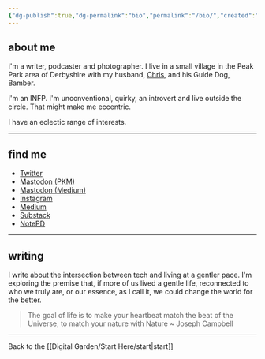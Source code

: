```yaml
---
{"dg-publish":true,"dg-permalink":"bio","permalink":"/bio/","created":"","updated":""}
---
```



## about me

I'm a writer, podcaster and photographer. I live in a small village in the Peak Park area of Derbyshire with my husband, [Chris](https://theblindwoodturner.co.uk), and his Guide Dog, Bamber.

I'm an INFP. I'm unconventional, quirky, an introvert and live outside the circle. That might make me eccentric.

I have an eclectic range of interests. 

---

## find me

- [Twitter](https://twitter.com/mrsnfshr)
- [Mastodon (PKM)](https://pkm.social/@nicola)
- [Mastodon (Medium)](https://me.dm/@thetinyproject)
- [Instagram](https://www.instagram.com/thetinymoment/)
- [Medium](https://thetinyproject.medium.com/)
- [Substack](https://ephemerallollipop.substack.com/)
- [NotePD](https://notepd.com/profile/nicolafisher)

---

## writing

I write about the intersection between tech and living at a gentler pace. I'm exploring the premise that, if more of us lived a gentle life, reconnected to who we truly are, or our essence, as I call it, we could change the world for the better. 

> The goal of life is to make your heartbeat match the beat of the Universe, to match your nature with Nature ~ Joseph Campbell

---

Back to the [[Digital Garden/Start Here/start\|start]]
